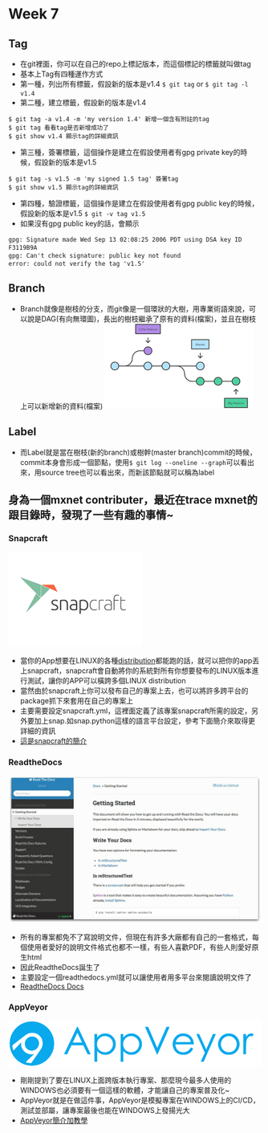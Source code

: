 # Week 7
## Tag
* 在git裡面，你可以在自己的repo上標記版本，而這個標記的標籤就叫做tag
* 基本上Tag有四種運作方式
* 第一種，列出所有標籤，假設新的版本是v1.4
`$ git tag`
or
`$ git tag -l v1.4`
* 第二種，建立標籤，假設新的版本是v1.4
```
$ git tag -a v1.4 -m 'my version 1.4' 新增一個含有附註的tag
$ git tag 看看tag是否新增成功了
$ git show v1.4 顯示tag的詳細資訊
```
* 第三種，簽署標籤，這個操作是建立在假設使用者有gpg private key的時候，假設新的版本是v1.5
```
$ git tag -s v1.5 -m 'my signed 1.5 tag' 簽署tag
$ git show v1.5 顯示tag的詳細資訊
```
* 第四種，驗證標籤，這個操作是建立在假設使用者有gpg public key的時候，假設新的版本是v1.5
`$ git -v tag v1.5`
* 如果沒有gpg public key的話，會顯示
```
gpg: Signature made Wed Sep 13 02:08:25 2006 PDT using DSA key ID F3119B9A
gpg: Can't check signature: public key not found
error: could not verify the tag 'v1.5'
```
## Branch
* Branch就像是樹枝的分支，而git像是一個環狀的大樹，用專業術語來說，可以說是DAG(有向無環圖)，長出的樹枝繼承了原有的資料(檔案)，並且在樹枝上可以新增新的資料(檔案)
![](../image/git%20branch.png)
## Label
* 而Label就是當在樹枝(新的branch)或樹幹(master branch)commit的時候，commit本身會形成一個節點，使用`$ git log --oneline --graph`可以看出來，用source tree也可以看出來，而新該節點就可以稱為label
## 身為一個mxnet contributer，最近在trace mxnet的跟目錄時，發現了一些有趣的事情~
### Snapcraft
![](../image/snapcraft.png)
* 當你的App想要在LINUX的各種[distribution](https://zh.wikipedia.org/wiki/Linux%E5%8F%91%E8%A1%8C%E7%89%88)都能跑的話，就可以把你的app丟上snapcraft，snapcraft會自動將你的系統對所有你想要發布的LINUX版本進行測試，讓你的APP可以橫跨多個LINUX distribution
* 當然由於snapcraft上你可以發布自己的專案上去，也可以將許多跨平台的package抓下來套用在自己的專案上
* 主要需要設定snapcraft.yml，這裡面定義了該專案snapcraft所需的設定，另外要加上snap.<language>如snap.python這樣的語言平台設定，參考下面簡介來取得更詳細的資訊
* [這是snapcraft的簡介](http://os.51cto.com/art/201708/548494.htm)
### ReadtheDocs
![](../image/read%20the%20docs.jpg)
* 所有的專案都免不了寫說明文件，但現在有許多大廠都有自己的一套格式，每個使用者愛好的說明文件格式也都不一樣，有些人喜歡PDF，有些人則愛好原生html
* 因此ReadtheDocs誕生了
* 主要設定一個readthedocs.yml就可以讓使用者用多平台來閱讀說明文件了
* [ReadtheDocs Docs](https://docs.readthedocs.io/en/latest/yaml-config.html)
### AppVeyor
![](../image/AppVeyor.png)
* 剛剛提到了要在LINUX上面跨版本執行專案、那麼現今最多人使用的WINDOWS也必須要有一個這樣的軟體，才能讓自己的專案普及化~
* AppVeyor就是在做這件事，AppVeyor是模擬專案在WINDOWS上的CI/CD，測試並部屬，讓專案最後也能在WINDOWS上發揚光大
* [AppVeyor簡介加教學](https://ypwalter.blogspot.com/2017/03/windows-ci-appveyor.html)
